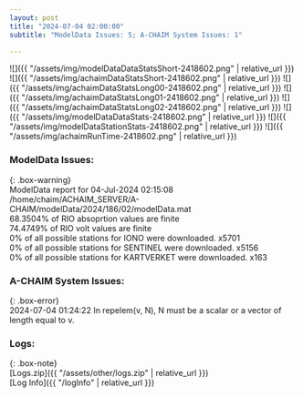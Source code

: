 ```yaml
---
layout: post
title: "2024-07-04 02:00:00"
subtitle: "ModelData Issues: 5; A-CHAIM System Issues: 1"

---
```


![]({{ "/assets/img/modelDataDataStatsShort-2418602.png" | relative_url }})
![]({{ "/assets/img/achaimDataStatsShort-2418602.png" | relative_url }})
![]({{ "/assets/img/achaimDataStatsLong00-2418602.png" | relative_url }})
![]({{ "/assets/img/achaimDataStatsLong01-2418602.png" | relative_url }})
![]({{ "/assets/img/achaimDataStatsLong02-2418602.png" | relative_url }})
![]({{ "/assets/img/modelDataDataStats-2418602.png" | relative_url }})
![]({{ "/assets/img/modelDataStationStats-2418602.png" | relative_url }})
![]({{ "/assets/img/achaimRunTime-2418602.png" | relative_url }})


### ModelData Issues:  
  
{: .box-warning}  
 ModelData report for 04-Jul-2024 02:15:08   
 /home/chaim/ACHAIM_SERVER/A-CHAIM/modelData/2024/186/02/modelData.mat   
 68.3504% of RIO absoprtion values are finite   
 74.4749% of RIO volt values are finite   
 0% of all possible stations for IONO were downloaded. x5701   
 0% of all possible stations for SENTINEL were downloaded. x5156   
 0% of all possible stations for KARTVERKET were downloaded. x163   
  
### A-CHAIM System Issues:  
  
{: .box-error}  
2024-07-04 01:24:22 In repelem(v, N), N must be a scalar or a vector of length equal to v.  

### Logs:  
  
{: .box-note}  
[Logs.zip]({{ "/assets/other/logs.zip" | relative_url }})  
[Log Info]({{ "/logInfo" | relative_url }})  
